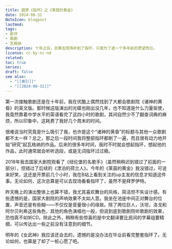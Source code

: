 ```yaml
---
title: 圆梦《指环》之《莱茵的黄金》
date: 2024-08-31
NoteIcon: blogpost
lastmod:
tags:
- 剧评
- 歌剧
- 瓦格纳
description: 十年之后，总算去现场听到了指环，只是为了遂一个多年前的愿望而已。 
license: cc-by-nc-nd
related:
toc: true
series:
draft: false
see also:
  - "[[索引]]"
  - "[[2024-08-31]]"
---
```


第一次接触歌剧还是在十年前，我在优酷上偶然找到了大都会歌剧院《诸神的黄昏》的英文版。那时候这版演出的光碟也刚出没几年，也不知道是什么力量驱使，我竟然靠着中学水平的英语看完了这四小时的歌剧，其间自然少不了翻查词典的麻烦，所以印象中，这耗费了我好几个周末的时间。

很难说当时究竟是什么吸引了我，也许是这个“诸神的黄昏”的标题与其他一众歌剧都不太一样？总之，那之后一段时间我将整部指环都刷了一遍，而且很有动力地开始“研究”起瓦格纳的作品。后来的很多年时间，我时不时就会想起指环，想起他的作品，此时通常就会听听选段，或是无词指环过过瘾。

2018年我去国家大剧院观看了《纽伦堡的名歌手》（虽然稍稍迟到错过了前面的一部分），但错过了后续的《漂泊的荷兰人》。今年的《莱茵的黄金》我没错过，可说来好笑，这还是开票前几个小时，我在B站上看到关注的up主发的信息才知道这件事。无论如何，这次总算是可以去现场看看指环了，虽然不是拜罗伊特。

昨天晚上的演出整体上也算不错，我尤其喜欢舞台的风格，简洁但不失设计感。有些遗憾的是，国家大剧院的声响效果不太如人意。我坐在池座中间正对舞台的位置，声音还是有些糊——不仅仅是音量很小的缘故。除了两位巨人，沃坦，洛戈和阿尔贝利希这些角色，其他的角色演唱也一般，但说到底到歌剧院听歌剧的效果，恐怕真不如听CD。除此之外，稍稍有些惊喜的是中文翻译要比民间的字幕组要精细，可以传达出一些之前没有注意到的细节。

明年的《女武神》我应该还会去的，遗憾的是没办法在毕业前看完整套指环了。无论如何，也算是了却了一桩心愿了吧。
